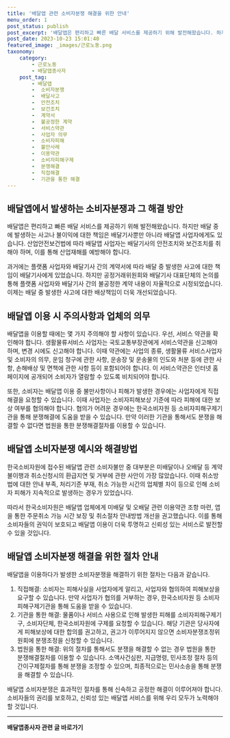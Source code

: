 ```yaml
---
title: '배달앱 관련 소비자분쟁 해결을 위한 안내'
menu_order: 1
post_status: publish
post_excerpt: '배달앱은 편리하고 빠른 배달 서비스를 제공하기 위해 발전해왔습니다. 하지만 배달 중에 발생하는 사고나 불이익에 대한 책임은 배달기사뿐만 아니라 배달앱 사업자에게도 있습니다. 산업안전보건법에 따라 배달앱 사업자는 배달기사의 안전조치와 보건조치를 취해야 하며, 이를 통해 산업재해를 예방해야 합니다.'
post_date: 2023-10-23 15:01:40
featured_image: _images/근로노동.png
taxonomy:
    category:
        - 근로노동
        - 배달앱종사자
    post_tag:
        - 배달앱
        -  소비자분쟁
        -  배달사고
        -  안전조치
        -  보건조치
        -  계약서
        -  불공정한 계약
        -  서비스약관
        -  사업자 의무
        -  소비자피해
        -  불만사례
        -  이용약관
        -  소비자피해구제
        -  분쟁해결
        -  직접해결
        -  기관을 통한 해결
---
```



## 배달앱에서 발생하는 소비자분쟁과 그 해결 방안

배달앱은 편리하고 빠른 배달 서비스를 제공하기 위해 발전해왔습니다. 하지만 배달 중에 발생하는 사고나 불이익에 대한 책임은 배달기사뿐만 아니라 배달앱 사업자에게도 있습니다. 산업안전보건법에 따라 배달앱 사업자는 배달기사의 안전조치와 보건조치를 취해야 하며, 이를 통해 산업재해를 예방해야 합니다.

과거에는 플랫폼 사업자와 배달기사 간의 계약서에 따라 배달 중 발생한 사고에 대한 책임이 배달기사에게 있었습니다. 하지만 공정거래위원회와 배달기사 대표단체의 논의를 통해 플랫폼 사업자와 배달기사 간의 불공정한 계약 내용이 자율적으로 시정되었습니다. 이제는 배달 중 발생한 사고에 대한 배상책임이 더욱 개선되었습니다.

## 배달앱 이용 시 주의사항과 업체의 의무

배달앱을 이용할 때에는 몇 가지 주의해야 할 사항이 있습니다. 우선, 서비스 약관을 확인해야 합니다. 생활물류서비스 사업자는 국토교통부장관에게 서비스약관을 신고해야 하며, 변경 시에도 신고해야 합니다. 이때 약관에는 사업의 종류, 생활물류 서비스사업자 및 소비자의 의무, 운임 청구에 관한 사항, 운송장 및 운송물의 인도와 처분 등에 관한 사항, 손해배상 및 면책에 관한 사항 등이 포함되어야 합니다. 이 서비스약관은 인터넷 홈페이지에 공개되어 소비자가 열람할 수 있도록 비치되어야 합니다.

또한, 소비자는 배달앱 이용 중 불만사항이나 피해가 발생한 경우에는 사업자에게 직접해결을 요청할 수 있습니다. 이때 사업자는 소비자피해보상 기준에 따라 피해에 대한 보상 여부를 협의해야 합니다. 협의가 어려운 경우에는 한국소비자원 등 소비자피해구제기관을 통해 분쟁해결에 도움을 받을 수 있습니다. 만약 이러한 기관을 통해서도 분쟁을 해결할 수 없다면 법원을 통한 분쟁해결절차를 이용할 수 있습니다.

## 배달앱 소비자분쟁 예시와 해결방법

한국소비자원에 접수된 배달앱 관련 소비자불만 중 대부분은 미배달이나 오배달 등 계약불이행과 취소신청시의 환급지연 및 거부에 관한 사안이 가장 많았습니다. 이때 취소방법에 대한 안내 부족, 처리기준 부재, 취소 가능한 시간의 업체별 차이 등으로 인해 소비자 피해가 지속적으로 발생하는 경우가 있었습니다.

따라서 한국소비자원은 배달앱 업체에게 미배달 및 오배달 관련 이용약관 조항 마련, 앱을 통한 주문취소 가능 시간 보장 및 취소절차 안내방법 개선을 권고했습니다. 이를 통해 소비자들의 권익이 보호되고 배달앱 이용이 더욱 투명하고 신뢰성 있는 서비스로 발전할 수 있을 것입니다.

## 배달앱 소비자분쟁 해결을 위한 절차 안내

배달앱을 이용하다가 발생한 소비자분쟁을 해결하기 위한 절차는 다음과 같습니다.

1. 직접해결: 소비자는 피해사실을 사업자에게 알리고, 사업자와 협의하여 피해보상을 요구할 수 있습니다. 만약 사업자가 협의를 거부하는 경우, 한국소비자원 등 소비자피해구제기관을 통해 도움을 받을 수 있습니다.
2. 기관을 통한 해결: 물품이나 서비스 사용으로 인해 발생한 피해를 소비자피해구제기구, 소비자단체, 한국소비자원에 구제를 요청할 수 있습니다. 해당 기관은 당사자에게 피해보상에 대한 합의를 권고하고, 권고가 이루어지지 않으면 소비자분쟁조정위원회에 분쟁조정을 신청할 수 있습니다.
3. 법원을 통한 해결: 위의 절차를 통해서도 분쟁을 해결할 수 없는 경우 법원을 통한 분쟁해결절차를 이용할 수 있습니다. 소액사건심판, 지급명령, 민사조정 절차 등의 간이구제절차를 통해 분쟁을 조정할 수 있으며, 최종적으로는 민사소송을 통해 분쟁을 해결할 수 있습니다.

배달앱 소비자분쟁은 효과적인 절차를 통해 신속하고 공정한 해결이 이루어져야 합니다. 소비자들의 권리를 보호하고, 신뢰성 있는 배달앱 서비스를 위해 우리 모두가 노력해야 할 것입니다.
<!-- wp:separator -->
<hr class="wp-block-separator has-alpha-channel-opacity"/>
<!-- /wp:separator -->

<!-- wp:group {"backgroundColor":"base","layout":{"type":"constrained"}} -->
<div class="wp-block-group has-base-background-color has-background"><!-- wp:paragraph {"align":"center","fontSize":"medium"} -->
<p class="has-text-align-center has-large-font-size"><strong>배달앱종사자 관련 글 바로가기</strong></p>
<!-- /wp:paragraph -->


<!-- wp:latest-posts
{"categories":[{"id":11057,"count":19,"description":"","link":"https://uknowlaw.com/category/%eb%b0%b0%eb%8b%ac%ec%95%b1%ec%a2%85%ec%82%ac%ec%9e%90/","name":"배달앱종사자","slug":"배달앱종사자","taxonomy":"category","parent":0,"meta":[],"_links":{"self":[{"href":"https://uknowlaw.com/wp-json/wp/v2/categories/11057"}],"collection":[{"href":"https://uknowlaw.com/wp-json/wp/v2/categories"}],"about":[{"href":"https://uknowlaw.com/wp-json/wp/v2/taxonomies/category"}],"wp:post_type":[{"href":"https://uknowlaw.com/wp-json/wp/v2/posts?categories=11057"}],"curies":[{"name":"wp","href":"https://api.w.org/{rel}","templated":true}]}}],"postsToShow":100,"excerptLength":28,"postLayout":"grid","columns":2,"featuredImageAlign":"left","featuredImageSizeSlug":"large","fontSize":"small"} /--></div>
<!-- /wp:group -->